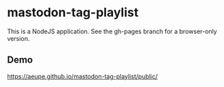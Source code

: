 # mastodon-tag-playlist
This is a NodeJS application. See the gh-pages branch for a browser-only version.

## Demo
https://aeupe.github.io/mastodon-tag-playlist/public/

